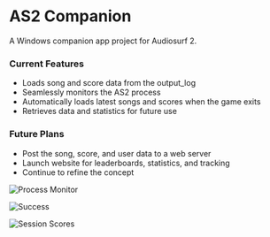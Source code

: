 AS2 Companion
=============

A Windows companion app project for Audiosurf 2.

### Current Features
- Loads song and score data from the output_log
- Seamlessly monitors the AS2 process
- Automatically loads latest songs and scores when the game exits
- Retrieves data and statistics for future use


### Future Plans
- Post the song, score, and user data to a web server
- Launch website for leaderboards, statistics, and tracking
- Continue to refine the concept

![Process Monitor](http://f.bay.rocks/Q8vTN)

![Success](http://f.bay.rocks/XeBYV)

![Session Scores](http://f.bay.rocks/hnjvD)
